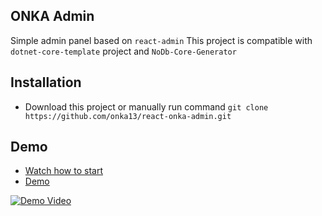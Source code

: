## ONKA Admin

Simple admin panel based on `react-admin` 
This project is compatible with `dotnet-core-template` project and `NoDb-Core-Generator`

## Installation

- Download this project or manually run command `git clone https://github.com/onka13/react-onka-admin.git`

## Demo

- [Watch how to start](https://www.youtube.com/watch?v=hNpzdd9IwVg&list=PL5Eyzh8XRjPeTHVkzRKhcr7NQvzzOaHt5&index=1)  
- [Demo](https://youtu.be/jfvzyNbu0c8)

[![Demo Video](http://i3.ytimg.com/vi/jfvzyNbu0c8/maxresdefault.jpg)](https://youtu.be/jfvzyNbu0c8 "Demo Video")
